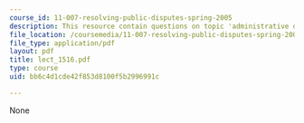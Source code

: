 ```yaml
---
course_id: 11-007-resolving-public-disputes-spring-2005
description: This resource contain questions on topic 'administrative decision making'.
file_location: /coursemedia/11-007-resolving-public-disputes-spring-2005/bb6c4d1cde42f853d8100f5b2996991c_lect_1516.pdf
file_type: application/pdf
layout: pdf
title: lect_1516.pdf
type: course
uid: bb6c4d1cde42f853d8100f5b2996991c

---
```

None